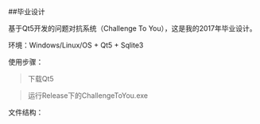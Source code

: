 ##毕业设计

基于Qt5开发的问题对抗系统（Challenge To You），这是我的2017年毕业设计。

环境：Windows/Linux/OS + Qt5 + Sqlite3

使用步骤：

>下载Qt5

>运行Release下的ChallengeToYou.exe

文件结构：
